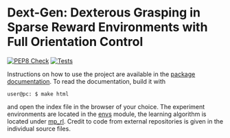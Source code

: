 # Dext-Gen: Dexterous Grasping in Sparse Reward Environments with Full Orientation Control 

[![PEP8 Check](https://github.com/amacati/rl/actions/workflows/linting.yaml/badge.svg)](https://github.com/amacati/rl/actions/workflows/linting.yaml)
[![Tests](https://github.com/amacati/rl/actions/workflows/testing.yaml/badge.svg)](https://github.com/amacati/rl/actions/workflows/testing.yaml)

Instructions on how to use the project are available in the [package documentation](docs/). To read the documentation, build it with

```
user@pc: $ make html
```

and open the index file in the browser of your choice. The experiment environments are located in the [envs](envs/) module, the learning algorithm is located under [mp_rl](mp_rl/).
Credit to code from external repositories is given in the individual source files.